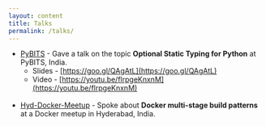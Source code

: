 ```yaml
---
layout: content
title: Talks
permalink: /talks/
---
```


- [PyBITS](https://bits-atmos.org/pybits) - Gave a talk on the topic **Optional Static Typing for Python** at PyBITS, India.
  * Slides - [https://goo.gl/QAgAtL](https://goo.gl/QAgAtL)
  * Video  - [https://youtu.be/flrpgeKnxnM](https://youtu.be/flrpgeKnxnM)
<br><br>
- [Hyd-Docker-Meetup](#) - Spoke about **Docker multi-stage build patterns** at a Docker meetup in Hyderabad, India.